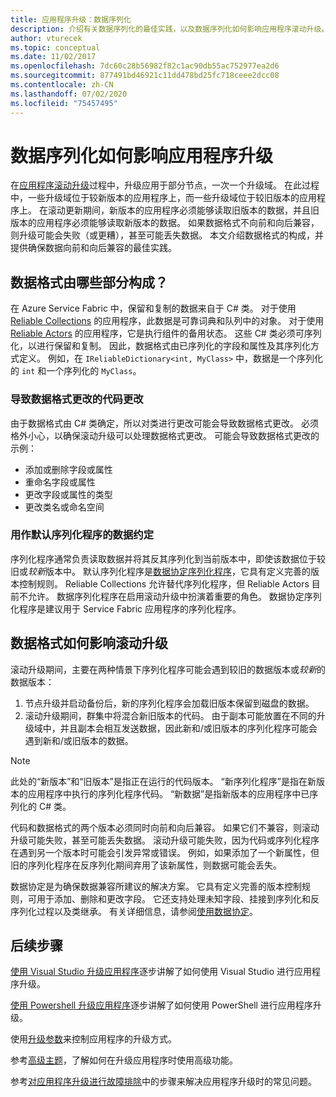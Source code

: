 ```yaml
---
title: 应用程序升级：数据序列化
description: 介绍有关数据序列化的最佳实践，以及数据序列化如何影响应用程序滚动升级。
author: vturecek
ms.topic: conceptual
ms.date: 11/02/2017
ms.openlocfilehash: 7dc60c28b56982f82c1ac90db55ac752977ea2d6
ms.sourcegitcommit: 877491bd46921c11dd478bd25fc718ceee2dcc08
ms.contentlocale: zh-CN
ms.lasthandoff: 07/02/2020
ms.locfileid: "75457495"
---
```

# <a name="how-data-serialization-affects-an-application-upgrade"></a>数据序列化如何影响应用程序升级
在[应用程序滚动升级](service-fabric-application-upgrade.md)过程中，升级应用于部分节点，一次一个升级域。 在此过程中，一些升级域位于较新版本的应用程序上，而一些升级域位于较旧版本的应用程序上。 在滚动更新期间，新版本的应用程序必须能够读取旧版本的数据，并且旧版本的应用程序必须能够读取新版本的数据。 如果数据格式不向前和向后兼容，则升级可能会失败（或更糟），甚至可能丢失数据。 本文介绍数据格式的构成，并提供确保数据向前和向后兼容的最佳实践。

## <a name="what-makes-up-your-data-format"></a>数据格式由哪些部分构成？
在 Azure Service Fabric 中，保留和复制的数据来自于 C# 类。 对于使用 [Reliable Collections](service-fabric-reliable-services-reliable-collections.md) 的应用程序，此数据是可靠词典和队列中的对象。 对于使用 [Reliable Actors](service-fabric-reliable-actors-introduction.md) 的应用程序，它是执行组件的备用状态。 这些 C# 类必须可序列化，以进行保留和复制。 因此，数据格式由已序列化的字段和属性及其序列化方式定义。 例如，在 `IReliableDictionary<int, MyClass>` 中，数据是一个序列化的 `int` 和一个序列化的 `MyClass`。

### <a name="code-changes-that-result-in-a-data-format-change"></a>导致数据格式更改的代码更改
由于数据格式由 C# 类确定，所以对类进行更改可能会导致数据格式更改。 必须格外小心，以确保滚动升级可以处理数据格式更改。 可能会导致数据格式更改的示例：

* 添加或删除字段或属性
* 重命名字段或属性
* 更改字段或属性的类型
* 更改类名或命名空间

### <a name="data-contract-as-the-default-serializer"></a>用作默认序列化程序的数据约定
序列化程序通常负责读取数据并将其反其序列化到当前版本中，即使该数据位于较旧或*较新*版本中。 默认序列化程序是[数据协定序列化程序](https://msdn.microsoft.com/library/ms733127.aspx)，它具有定义完善的版本控制规则。 Reliable Collections 允许替代序列化程序，但 Reliable Actors 目前不允许。 数据序列化程序在启用滚动升级中扮演着重要的角色。 数据协定序列化程序是建议用于 Service Fabric 应用程序的序列化程序。

## <a name="how-the-data-format-affects-a-rolling-upgrade"></a>数据格式如何影响滚动升级
滚动升级期间，主要在两种情景下序列化程序可能会遇到较旧的数据版本或*较新*的数据版本：

1. 节点升级并启动备份后，新的序列化程序会加载旧版本保留到磁盘的数据。
2. 滚动升级期间，群集中将混合新旧版本的代码。 由于副本可能放置在不同的升级域中，并且副本会相互发送数据，因此新和/或旧版本的序列化程序可能会遇到新和/或旧版本的数据。

> [!NOTE]
> 此处的“新版本”和“旧版本”是指正在运行的代码版本。 “新序列化程序”是指在新版本的应用程序中执行的序列化程序代码。 “新数据”是指新版本的应用程序中已序列化的 C# 类。
> 
> 

代码和数据格式的两个版本必须同时向前和向后兼容。 如果它们不兼容，则滚动升级可能失败，甚至可能丢失数据。 滚动升级可能失败，因为代码或序列化程序在遇到另一个版本时可能会引发异常或错误。 例如，如果添加了一个新属性，但旧的序列化程序在反序列化期间弃用了该新属性，则数据可能会丢失。

数据协定是为确保数据兼容所建议的解决方案。 它具有定义完善的版本控制规则，可用于添加、删除和更改字段。 它还支持处理未知字段、挂接到序列化和反序列化过程以及类继承。 有关详细信息，请参阅[使用数据协定](https://msdn.microsoft.com/library/ms733127.aspx)。

## <a name="next-steps"></a>后续步骤
[使用 Visual Studio 升级应用程序](service-fabric-application-upgrade-tutorial.md)逐步讲解了如何使用 Visual Studio 进行应用程序升级。

[使用 Powershell 升级应用程序](service-fabric-application-upgrade-tutorial-powershell.md)逐步讲解了如何使用 PowerShell 进行应用程序升级。

使用[升级参数](service-fabric-application-upgrade-parameters.md)来控制应用程序的升级方式。

参考[高级主题](service-fabric-application-upgrade-advanced.md)，了解如何在升级应用程序时使用高级功能。

参考[对应用程序升级进行故障排除](service-fabric-application-upgrade-troubleshooting.md)中的步骤来解决应用程序升级时的常见问题。

